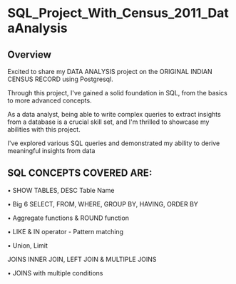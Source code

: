 # SQL_Project_With_Census_2011_DataAnalysis

## Overview 

Excited to share my DATA ANALYSIS project on the ORIGINAL INDIAN CENSUS RECORD using Postgresql. 

Through this project, I've gained a solid foundation in SQL, from the basics to more advanced concepts. 

As a data analyst, being able to write complex queries to extract insights from a database is a crucial skill set, and I'm thrilled to showcase my abilities with this project. 

I've explored various SQL queries and demonstrated my ability to derive meaningful insights from data

## SQL CONCEPTS COVERED ARE:

• SHOW TABLES, DESC Table Name

• Big 6 SELECT, FROM, WHERE, GROUP BY, HAVING, ORDER BY

• Aggregate functions & ROUND function

• LIKE & IN operator - Pattern matching

• Union, Limit

JOINS INNER JOIN, LEFT JOIN & MULTIPLE JOINS

• JOINS with multiple conditions


